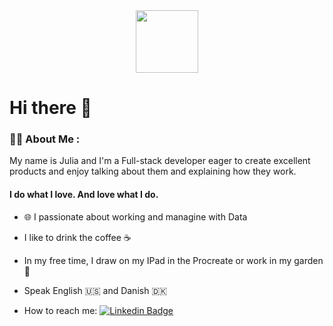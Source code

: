<div id="header" align="center">
  <img src="https://media.giphy.com/media/QuDgW7dXQfCZiWVXD4/giphy.gif" width="100"/>
</div>

<h1> Hi there 👋 </h1>

### :woman_technologist: About Me :
My name is Julia and I'm a Full-stack developer eager to create excellent products and enjoy talking about them and explaining how they work. 
<p><h4>I do what I love. And love what I do.</h4></p>

- :globe_with_meridians: I passionate about working and managine with Data

- I like to drink the coffee :coffee:

- In my free time, I draw on my IPad in the Procreate or work in my garden :house_with_garden:
- Speak English :us: and Danish :denmark:

- How to reach me: [![Linkedin Badge](https://img.shields.io/badge/-julia.khalina-blue?style=flat&logo=Linkedin&logoColor=white)](https://www.linkedin.com/in/julia-khalina-67340510a/?locale=en_US)

